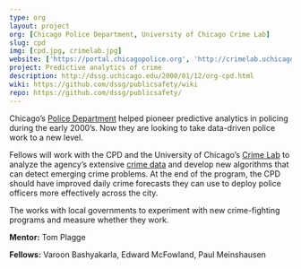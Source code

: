```yaml
---
type: org
layout: project
org: [Chicago Police Department, University of Chicago Crime Lab]
slug: cpd
img: [cpd.jpg, crimelab.jpg]
website: ['https://portal.chicagopolice.org', 'http://crimelab.uchicago.edu']
project: Predictive analytics of crime
description: http://dssg.uchicago.edu/2000/01/12/org-cpd.html
wiki: https://github.com/dssg/publicsafety/wiki
repo: https://github.com/dssg/publicsafety/
---
```

<p>Chicago’s <a href="https://portal.chicagopolice.org">Police Department</a> helped pioneer predictive analytics in policing during the early 2000’s. Now they are looking to take data-driven police work to a new level. 

<p>Fellows will work with the CPD and the University of Chicago’s <a href="http://crimelab.uchicago.edu">Crime Lab</a> to analyze the agency’s extensive <a href="https://data.cityofchicago.org/Public-Safety/Crimes-2001-to-present/ijzp-q8t2">crime data</a> and develop new algorithms that can detect emerging crime problems. At the end of the program, the CPD should have improved daily crime forecasts they can use to deploy police officers more effectively across the city. 

<p>The works with local governments to experiment with new crime-fighting programs and measure whether they work.

<p><b>Mentor:</b> Tom Plagge

<p><b>Fellows:</b> Varoon Bashyakarla, Edward McFowland, Paul Meinshausen